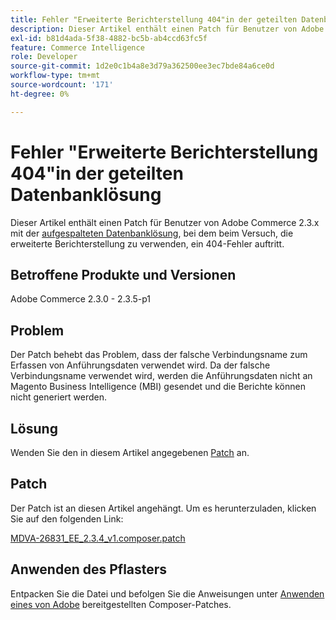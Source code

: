 ```yaml
---
title: Fehler "Erweiterte Berichterstellung 404"in der geteilten Datenbanklösung
description: Dieser Artikel enthält einen Patch für Benutzer von Adobe Commerce 2.3.x mit der [split database solution](https://devdocs.magento.com/guides/v2.3/config-guide/multi-master/multi-master.html), bei dem beim Versuch, die erweiterte Berichterstellung zu verwenden, ein 404-Fehler auftritt.
exl-id: b81d4ada-5f38-4882-bc5b-ab4ccd63fc5f
feature: Commerce Intelligence
role: Developer
source-git-commit: 1d2e0c1b4a8e3d79a362500ee3ec7bde84a6ce0d
workflow-type: tm+mt
source-wordcount: '171'
ht-degree: 0%

---
```


# Fehler &quot;Erweiterte Berichterstellung 404&quot;in der geteilten Datenbanklösung

Dieser Artikel enthält einen Patch für Benutzer von Adobe Commerce 2.3.x mit der [aufgespalteten Datenbanklösung](https://devdocs.magento.com/guides/v2.3/config-guide/multi-master/multi-master.html), bei dem beim Versuch, die erweiterte Berichterstellung zu verwenden, ein 404-Fehler auftritt.

## Betroffene Produkte und Versionen

Adobe Commerce 2.3.0 - 2.3.5-p1

## Problem

Der Patch behebt das Problem, dass der falsche Verbindungsname zum Erfassen von Anführungsdaten verwendet wird. Da der falsche Verbindungsname verwendet wird, werden die Anführungsdaten nicht an Magento Business Intelligence (MBI) gesendet und die Berichte können nicht generiert werden.

## Lösung

Wenden Sie den in diesem Artikel angegebenen [Patch](assets/MDVA-26831_EE_2.3.4_v1.composer.patch.zip) an.

## Patch

Der Patch ist an diesen Artikel angehängt. Um es herunterzuladen, klicken Sie auf den folgenden Link:

[MDVA-26831\_EE\_2.3.4\_v1.composer.patch](assets/MDVA-26831_EE_2.3.4_v1.composer.patch.zip)

## Anwenden des Pflasters

Entpacken Sie die Datei und befolgen Sie die Anweisungen unter [Anwenden eines von Adobe](/help/how-to/general/how-to-apply-a-composer-patch-provided-by-magento.md) bereitgestellten Composer-Patches.
